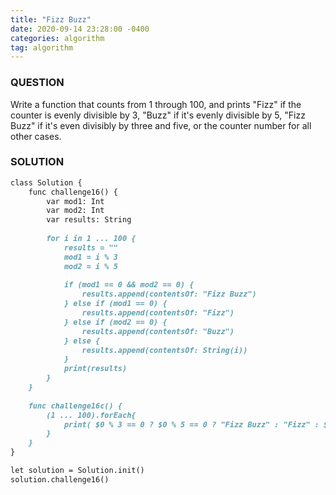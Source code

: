 ```yaml
---
title: "Fizz Buzz"
date: 2020-09-14 23:28:00 -0400
categories: algorithm
tag: algorithm
---
```


### QUESTION
Write a function that counts from 1 through 100, and prints "Fizz" if the counter is evenly divisible by 3, "Buzz" if it's evenly divisible by 5, "Fizz Buzz" if it's even divisibly by three and five, or the counter number for all other cases.
### SOLUTION
```markdown
class Solution {
    func challenge16() {
        var mod1: Int
        var mod2: Int
        var results: String
        
        for i in 1 ... 100 {
            results = ""
            mod1 = i % 3
            mod2 = i % 5
            
            if (mod1 == 0 && mod2 == 0) {
                results.append(contentsOf: "Fizz Buzz")
            } else if (mod1 == 0) {
                results.append(contentsOf: "Fizz")
            } else if (mod2 == 0) {
                results.append(contentsOf: "Buzz")
            } else {
                results.append(contentsOf: String(i))
            }
            print(results)
        }
    }
    
    func challenge16c() {
        (1 ... 100).forEach{
            print( $0 % 3 == 0 ? $0 % 5 == 0 ? "Fizz Buzz" : "Fizz" : $0 % 5 == 0 ? "Buzz" : "\($0)")
        }
    }
}

let solution = Solution.init()
solution.challenge16()
```
